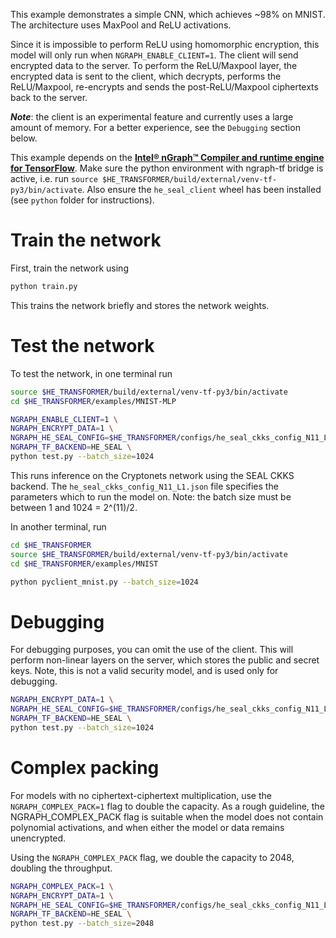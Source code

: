 This example demonstrates a simple CNN, which achieves ~98% on MNIST.
The architecture uses MaxPool and ReLU activations.

Since it is impossible to perform ReLU using homomorphic encryption, this model will only run when `NGRAPH_ENABLE_CLIENT=1`. The client will send encrypted data to the server. To perform the ReLU/Maxpool layer, the encrypted data is sent to the client, which decrypts, performs the ReLU/Maxpool, re-encrypts and sends the post-ReLU/Maxpool ciphertexts back to the server.

***Note***: the client is an experimental feature and currently uses a large amount of memory. For a better experience, see the `Debugging` section below.

This example depends on the [**Intel® nGraph™ Compiler and runtime engine for TensorFlow**](https://github.com/tensorflow/ngraph-bridge). Make sure the python environment with ngraph-tf bridge is active, i.e. run `source $HE_TRANSFORMER/build/external/venv-tf-py3/bin/activate`. Also ensure the `he_seal_client` wheel has been installed (see `python` folder for instructions).

# Train the network
First, train the network using
```bash
python train.py
```
This trains the network briefly and stores the network weights.

# Test the network
To test the network, in one terminal run
```bash
source $HE_TRANSFORMER/build/external/venv-tf-py3/bin/activate
cd $HE_TRANSFORMER/examples/MNIST-MLP
```

```bash
NGRAPH_ENABLE_CLIENT=1 \
NGRAPH_ENCRYPT_DATA=1 \
NGRAPH_HE_SEAL_CONFIG=$HE_TRANSFORMER/configs/he_seal_ckks_config_N11_L1.json \
NGRAPH_TF_BACKEND=HE_SEAL \
python test.py --batch_size=1024
```
This runs inference on the Cryptonets network using the SEAL CKKS backend.
The `he_seal_ckks_config_N11_L1.json` file specifies the parameters which to run the model on. Note: the batch size must be between 1 and 1024 = 2^(11)/2.

In another terminal, run
```bash
cd $HE_TRANSFORMER
source $HE_TRANSFORMER/build/external/venv-tf-py3/bin/activate
cd $HE_TRANSFORMER/examples/MNIST
```

```bash
python pyclient_mnist.py --batch_size=1024
```

# Debugging
For debugging purposes, you can omit the use of the client.
This will perform non-linear layers on the server, which stores the public and secret keys. Note, this is not a valid security model, and is used only for debugging.

```bash
NGRAPH_ENCRYPT_DATA=1 \
NGRAPH_HE_SEAL_CONFIG=$HE_TRANSFORMER/configs/he_seal_ckks_config_N11_L1.json \
NGRAPH_TF_BACKEND=HE_SEAL \
python test.py --batch_size=1024
```

# Complex packing
For models with no ciphertext-ciphertext multiplication, use the `NGRAPH_COMPLEX_PACK=1` flag to double the capacity.
As a rough guideline, the NGRAPH_COMPLEX_PACK flag is suitable when the model does not contain polynomial activations,
and when either the model or data remains unencrypted.

Using the `NGRAPH_COMPLEX_PACK` flag, we double the capacity to 2048, doubling the throughput.

```bash
NGRAPH_COMPLEX_PACK=1 \
NGRAPH_ENCRYPT_DATA=1 \
NGRAPH_HE_SEAL_CONFIG=$HE_TRANSFORMER/configs/he_seal_ckks_config_N11_L1.json \
NGRAPH_TF_BACKEND=HE_SEAL \
python test.py --batch_size=2048
```